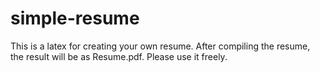 # simple-resume

This is a latex for creating your own resume. After compiling the resume, the result will be as Resume.pdf.
Please use it freely.
